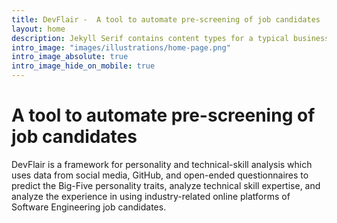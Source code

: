 ```yaml
---
title: DevFlair -  A tool to automate pre-screening of job candidates
layout: home
description: Jekyll Serif contains content types for a typical business website. The theme is fully responsive, blazing fast and artfully illustrated.
intro_image: "images/illustrations/home-page.png"
intro_image_absolute: true
intro_image_hide_on_mobile: true
---
```


# A tool to automate pre-screening of job candidates

DevFlair is a framework for personality 
and technical-skill analysis which uses data from social media,
GitHub, and open-ended questionnaires to predict the Big-Five 
personality traits, analyze technical skill expertise, and analyze 
the experience in using industry-related online platforms of 
Software Engineering job candidates.  
